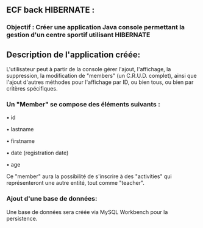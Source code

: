 ## ECF back HIBERNATE :
### Objectif : Créer une application Java console permettant la gestion d'un centre sportif utilisant HIBERNATE
## Description de l'application créée:

L'utilisateur peut à partir de la console
gérer l'ajout, l'affichage, la suppression, la modification de "members" (un C.R.U.D. complet),
ainsi que l'ajout d'autres méthodes pour l'affichage par ID, ou bien tous, ou bien par critères spécifiques.
### Un "Member" se compose des éléments suivants :
• id

• lastname

• firstname

• date (registration date)

• age

Ce "member" aura la possibilité de s'inscrire à des "activities" qui représenteront une autre entité, tout comme "teacher".

### Ajout d'une base de données:
Une base de données sera créée via MySQL Workbench pour la persistence.